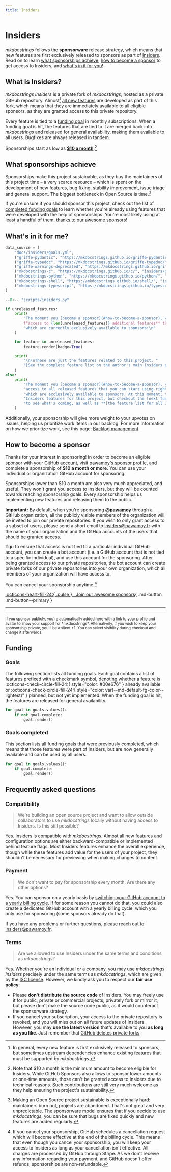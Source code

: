 ```yaml
---
title: Insiders
---
```


# Insiders

*mkdocstrings* follows the **sponsorware** release strategy, which means that new features are first exclusively released to sponsors as part of [Insiders][]. Read on to learn [what sponsorships achieve][sponsorship], [how to become a sponsor][sponsors] to get access to Insiders, and [what's in it for you][features]!

## What is Insiders?

*mkdocstrings Insiders* is a private fork of *mkdocstrings*, hosted as a private GitHub repository. Almost[^1] [all new features][features] are developed as part of this fork, which means that they are immediately available to all eligible sponsors, as they are granted access to this private repository.

[^1]: In general, every new feature is first exclusively released to sponsors, but sometimes upstream dependencies enhance existing features that must be supported by *mkdocstrings*.

Every feature is tied to a [funding goal][funding] in monthly subscriptions. When a funding goal is hit, the features that are tied to it are merged back into *mkdocstrings* and released for general availability, making them available to all users. Bugfixes are always released in tandem.

Sponsorships start as low as [**$10 a month**][sponsors].[^2]

[^2]: Note that $10 a month is the minimum amount to become eligible for Insiders. While GitHub Sponsors also allows to sponsor lower amounts or one-time amounts, those can't be granted access to Insiders due to technical reasons. Such contributions are still very much welcome as they help ensuring the project's sustainability.

## What sponsorships achieve

Sponsorships make this project sustainable, as they buy the maintainers of this project time – a very scarce resource – which is spent on the development of new features, bug fixing, stability improvement, issue triage and general support. The biggest bottleneck in Open Source is time.[^3]

[^3]: Making an Open Source project sustainable is exceptionally hard: maintainers burn out, projects are abandoned. That's not great and very unpredictable. The sponsorware model ensures that if you decide to use *mkdocstrings*, you can be sure that bugs are fixed quickly and new features are added regularly.

If you're unsure if you should sponsor this project, check out the list of [completed funding goals][goals completed] to learn whether you're already using features that were developed with the help of sponsorships. You're most likely using at least a handful of them, [thanks to our awesome sponsors][sponsors]!

## What's in it for me?

```python exec="1" session="insiders"
data_source = [
    "docs/insiders/goals.yml",
    ("griffe-pydantic", "https://mkdocstrings.github.io/griffe-pydantic/", "insiders/goals.yml"),
    ("griffe-typedoc", "https://mkdocstrings.github.io/griffe-typedoc/", "insiders/goals.yml"),
    ("griffe-warnings-deprecated", "https://mkdocstrings.github.io/griffe-warnings-deprecated/", "insiders/goals.yml"),
    ("mkdocstrings-c", "https://mkdocstrings.github.io/c/", "insiders/goals.yml"),
    ("mkdocstrings-python", "https://mkdocstrings.github.io/python/", "insiders/goals.yml"),
    ("mkdocstrings-shell", "https://mkdocstrings.github.io/shell/", "insiders/goals.yml"),
    ("mkdocstrings-typescript", "https://mkdocstrings.github.io/typescript/", "insiders/goals.yml"),
]
```

<!-- blacken-docs:off -->
```python exec="1" session="insiders" idprefix=""
--8<-- "scripts/insiders.py"

if unreleased_features:
    print(
        "The moment you [become a sponsor](#how-to-become-a-sponsor), you'll get **immediate "
        f"access to {len(unreleased_features)} additional features** that you can start using right away, and "
        "which are currently exclusively available to sponsors:\n"
    )

    for feature in unreleased_features:
        feature.render(badge=True)

    print(
        "\n\nThese are just the features related to this project. "
        "[See the complete feature list on the author's main Insiders page](https://pawamoy.github.io/insiders/#whats-in-it-for-me)."
    )
else:
    print(
        "The moment you [become a sponsor](#how-to-become-a-sponsor), you'll get immediate "
        "access to all released features that you can start using right away, and "
        "which are exclusively available to sponsors. At this moment, there are no "
        "Insiders features for this project, but checkout the [next funding goals](#goals) "
        "to see what's coming, as well as **[the feature list for all Insiders projects](https://pawamoy.github.io/insiders/#whats-in-it-for-me).**"
    )
```
<!-- blacken-docs:on -->

Additionally, your sponsorship will give more weight to your upvotes on issues, helping us prioritize work items in our backlog. For more information on how we prioritize work, see this page: [Backlog management][backlog].

## How to become a sponsor

Thanks for your interest in sponsoring! In order to become an eligible sponsor with your GitHub account, visit [pawamoy's sponsor profile][github sponsor profile], and complete a sponsorship of **$10 a month or more**. You can use your individual or organization GitHub account for sponsoring.

Sponsorships lower than $10 a month are also very much appreciated, and useful. They won't grant you access to Insiders, but they will be counted towards reaching sponsorship goals. Every sponsorship helps us implementing new features and releasing them to the public.

**Important:** By default, when you're sponsoring **[@pawamoy][github sponsor profile]** through a GitHub organization, all the publicly visible members of the organization will be invited to join our private repositories. If you wish to only grant access to a subset of users, please send a short email to insiders@pawamoy.fr with the name of your organization and the GitHub accounts of the users that should be granted access.

**Tip:** to ensure that access is not tied to a particular individual GitHub account, you can create a bot account (i.e. a GitHub account that is not tied to a specific individual), and use this account for the sponsoring. After being granted access to our private repositories, the bot account can create private forks of our private repositories into your own organization, which all members of your organization will have access to.

You can cancel your sponsorship anytime.[^5]

[^5]: If you cancel your sponsorship, GitHub schedules a cancellation request which will become effective at the end of the billing cycle. This means that even though you cancel your sponsorship, you will keep your access to Insiders as long as your cancellation isn't effective. All charges are processed by GitHub through Stripe. As we don't receive any information regarding your payment, and GitHub doesn't offer refunds, sponsorships are non-refundable.


[:octicons-heart-fill-24:{ .pulse } &nbsp; Join our <span id="sponsors-count"></span> awesome sponsors][github sponsor profile]{ .md-button .md-button--primary }

<hr>
<div class="premium-sponsors">
  <div id="gold-sponsors"></div>
  <div id="silver-sponsors"></div>
  <div id="bronze-sponsors"></div>
</div>
<hr>

<div id="sponsors"></div>

<small>
  If you sponsor publicly, you're automatically added here with a link to your profile and avatar to show your support for *mkdocstrings*. Alternatively, if you wish to keep your sponsorship private, you'll be a silent +1. You can select visibility during checkout and change it afterwards.
</small>

## Funding <span class="sponsors-total"></span>

### Goals

The following section lists all funding goals. Each goal contains a list of features prefixed with a checkmark symbol, denoting whether a feature is :octicons-check-circle-fill-24:{ style="color: #00e676" } already available or :octicons-check-circle-fill-24:{ style="color: var(--md-default-fg-color--lightest)" } planned, but not yet implemented. When the funding goal is hit, the features are released for general availability.

```python exec="1" session="insiders" idprefix=""
for goal in goals.values():
    if not goal.complete:
        goal.render()
```

### Goals completed

This section lists all funding goals that were previously completed, which means that those features were part of Insiders, but are now generally available and can be used by all users.

```python exec="1" session="insiders" idprefix=""
for goal in goals.values():
    if goal.complete:
        goal.render()
```

## Frequently asked questions

### Compatibility

> We're building an open source project and want to allow outside collaborators to use *mkdocstrings* locally without having access to Insiders. Is this still possible?

Yes. Insiders is compatible with *mkdocstrings*. Almost all new features and configuration options are either backward-compatible or implemented behind feature flags. Most Insiders features enhance the overall experience, though while these features add value for the users of your project, they shouldn't be necessary for previewing when making changes to content.

### Payment

> We don't want to pay for sponsorship every month. Are there any other options?

Yes. You can sponsor on a yearly basis by [switching your GitHub account to a yearly billing cycle][billing cycle]. If for some reason you cannot do that, you could also create a dedicated GitHub account with a yearly billing cycle, which you only use for sponsoring (some sponsors already do that).

If you have any problems or further questions, please reach out to insiders@pawamoy.fr.

### Terms

> Are we allowed to use Insiders under the same terms and conditions as *mkdocstrings*?

Yes. Whether you're an individual or a company, you may use *mkdocstrings Insiders* precisely under the same terms as *mkdocstrings*, which are given by the [ISC license][license]. However, we kindly ask you to respect our **fair use policy**:

- Please **don't distribute the source code** of Insiders. You may freely use it for public, private or commercial projects, privately fork or mirror it, but please don't make the source code public, as it would counteract the sponsorware strategy.
- If you cancel your subscription, your access to the private repository is revoked, and you will miss out on all future updates of Insiders. However, you may **use the latest version** that's available to you **as long as you like**. Just remember that [GitHub deletes private forks][private forks].

[backlog]: https://pawamoy.github.io/backlog/
[insiders]: #what-is-insiders
[sponsorship]: #what-sponsorships-achieve
[sponsors]: #how-to-become-a-sponsor
[features]: #whats-in-it-for-me
[funding]: #funding
[goals completed]: #goals-completed
[github sponsor profile]: https://github.com/sponsors/pawamoy
[billing cycle]: https://docs.github.com/en/github/setting-up-and-managing-billing-and-payments-on-github/changing-the-duration-of-your-billing-cycle
[license]: ../license.md
[private forks]: https://docs.github.com/en/github/setting-up-and-managing-your-github-user-account/removing-a-collaborator-from-a-personal-repository

<script src="../js/insiders.js"></script>
<script>updateInsidersPage('pawamoy');</script>
